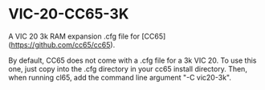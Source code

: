 # VIC-20-CC65-3K
A VIC 20 3k RAM expansion .cfg file for [CC65] (https://github.com/cc65/cc65).

By default, CC65 does not come with a .cfg file for a 3k VIC 20.
To use this one, just copy into the .cfg directory in your cc65 install directory.
Then, when running cl65, add the command line argument "-C vic20-3k".

